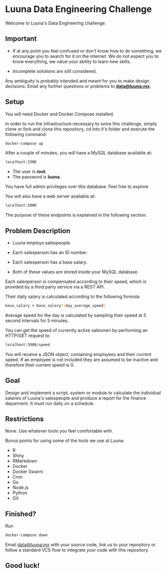 # Luuna Data Engineering Challenge

Welcome to Luuna's Data Engineering challenge.


## Important

* If at any point you feel confused or don't know how to do something, we encourage you to search for it on the internet. We do not expect you to know everything, we value your ability to learn new skills.

* Incomplete solutions are still considered.

Any ambiguity is probably intended and meant for you to make design decisions. Email any further questions or problems to **data@luuna.mx**.


## Setup

You will need Docker and Docker Compose installed.

In order to run the infrastructure necessary to solve this challenge, simply clone or fork and clone this repository, cd into it's folder and execute the following command: 

```bash
docker-compose up 
```
After a couple of minutes, you will have a MySQL database available at:

```bash
localhost:3306
```
* The user is **root**. 
* The password is **luuna**. 

You have full admin privileges over this database. Feel free to explore.

You will also have a web server available at:

```bash
localhost:3000
```
The purpose of these endpoints is explained in the following section.

## Problem Description

* Luuna employs salespeople.

* Each salesperson has an ID number.

* Each salesperson has a base salary.

* Both of these values are stored inside your MySQL database.

Each salesperson is compensated according to their speed, which is provided by a third party service via a REST API. 

Their daily salary is calculated according to the following formula:

```bash
base_salary + base_salary*(day_average_speed)
```
Average speed for the day is calculated by sampling their speed at 5 second intervals for 5 minutes.

You can get the speed of currently active salesmen by performing an HTTP/GET request to:

```bash
localhost:3000/speed
```
You will receive a JSON object, containing employees and their current speed. If an employee is not included they are assumed to be inactive and therefore their current speed is 0.

## Goal

 Design and implement a script, system or module to calculate the individual salaries of Luuna's salespeople and produce a report for the finance deparment. It must run daily on a schedule. 


## Restrictions

None. Use whatever tools you feel comfortable with.

Bonus points for using some of the tools we use at Luuna:

* R
* Shiny
* RMarkdown
* Docker
* Docker Swarm
* Cron
* Go
* Node.js
* Python
* Git

## Finished?

Run

```bash
docker-compose down 
```
Email data@luuna.mx with your source code, link us to your repository or follow a standard VCS flow to integrate your code with this repository. 

## Good luck!

